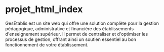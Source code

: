 # projet_html_index
GesEtablis est un site web qui offre une solution complète pour la gestion pédagogique, administrative et financière des établissements d'enseignement supérieur. Il permet de centraliser et d'optimiser les processus de gestion, offrant ainsi un soutien essentiel au bon fonctionnement de votre établissement.
